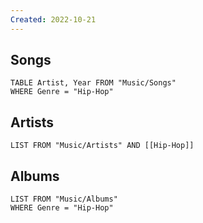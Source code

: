 ```yaml
---
Created: 2022-10-21 
---
```

Songs
---
```dataview
TABLE Artist, Year FROM "Music/Songs"
WHERE Genre = "Hip-Hop"
```
Artists
---
```dataview
LIST FROM "Music/Artists" AND [[Hip-Hop]]
```
Albums
---
```dataview
LIST FROM "Music/Albums" 
WHERE Genre = "Hip-Hop"
```